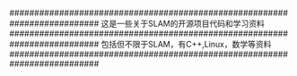 ##########################################################################
这是一些关于SLAM的开源项目代码和学习资料
##########################################################################
包括但不限于SLAM，有C++,Linux，数学等资料
##########################################################################
